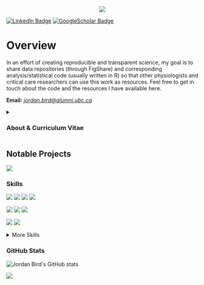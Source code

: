 <p align="center">
  <!-- By Jordan Bird - https://github.com/BirdImaging/readme-typing-svg -->
  <a href="https://github.com/BirdImaging/readme-typing-svg">
    <img src="https://readme-typing-svg.demolab.com/?lines=Basic%20and%20Translational%20Physiologist;Experienced%20Data%20Scientist;7%20years%20of%20research%20experience;5%20years%20of%20computer%20science%20experience;Lets%20talk%20physiology&font=Times%20New%20Roman&center=true&width=800&height=45&color=000B29&vCenter=true&pause=1000&size=30" /></a>
</p>

[![LinkedIn Badge](https://img.shields.io/badge/LinkedIn-Profile-informational?style=plastic&logo=linkedin&logoColor=white&color=0D76A8)](https://www.linkedin.com/in/jordandbird/)
[![GoogleScholar Badge](https://img.shields.io/badge/Google_Scholar-Profile-informational?style=plastic&logo=googlescholar&logoColor=white&color=0D76A8)](https://scholar.google.com/citations?user=5PLaC0wAAAAJ&hl=en)  

# Overview
In an effort of creating reproducible and transparent science, my goal is to share data repositories (through FigShare) and corresponding analysis/statistical code (usually written in R) so that other physiologists and critical care researchers can use this work as resources. Feel free to get in touch about the code and the resources I have available here.  

**Email:** *<jordan.bird@alumni.ubc.ca>*

<details>
<summary><h3>About & Curriculum Vitae</h3></summary>

### Introduction
Hi, I'm Jordan Bird. 👋 I'm current a 3rd year PhD student with the [VGH ICU Research Group](https://www.cerebriresearch.ca/team/). Originally, I got involved in research doing high-altitude physiology in 3rd year undergrad looking at respiratory responses to low oxygen. Following graduation, I started learning computer science on my own in January 2020 before joining industry to work in medical imaging looking at hypoxia and ischemia in patient populations. In 2021, I went back to school to complete a MSc in respiratory physiology using medical imaging while continuing to work in industry doing medical imaging. Along the way, I was introduced to the group at VGH and decided I wanted to do a PhD with the group following my MSc. Now, my work focuses on the physiology of cardiac arrest, acute respiratory distress syndrome, and circulatory arrest in critically ill patient populations. Collectively, my background is ***systems physiology with an emphasis on blood flow and oxygen delivery which I approach using computer science and mathematics tools.*** As my career progresses, my aim is to focus on integrating -omics approaches to systems physiology to understand the underpinnings of disease in acute brain injury. If you have interest in collaborating or want to talk about how to deal with physiology data, please do not hesitate to reach out.  

### Academic Degrees
|Institution|Degree|Subject Area|Supervisor(s)|Dates|
|:----------|:-----|:-----|:-----|:----|
|University of British Columbia|Ph.D.|Critical Care Medicine|Dr. Mypinder S. Sekhon & Dr. Ryan L. Hoiland|2023-Present|
|University of British Columbia|M.Sc.|Cardiorespiratory Physiology|Dr. Glen E. Foster|2021-2023|
|Mount Royal University|B.Sc.|Health Sciences w/ physics minor|Dr. Trevor A. Day|2015-2019|



...
</details>

## Notable Projects
![](https://img.shields.io/badge/Paper-Nature_Medicine-informational?style=for-the-badge&logo=doi&logoColor=white&color=E64B35)



### Skills
![](https://img.shields.io/badge/Code-R-informational?style=plastic&logo=r&logoColor=white&color=40B4E5)
![](https://img.shields.io/badge/Tool-Tidyverse-informational?style=plastic&logo=tidyverse&logoColor=white&color=40B4E5)
![](https://img.shields.io/badge/Tool-rstatix-informational?style=plastic&logo=tidyverse&logoColor=white&color=40B4E5)
![](https://img.shields.io/badge/Tool-ggplot-informational?style=plastic&logo=tidyverse&logoColor=white&color=40B4E5)

![](https://img.shields.io/badge/Skill-Data_Visualization-informational?style=plastic&logo=tidyverse&logoColor=white&color=EDB83D)
![](https://img.shields.io/badge/Skill-Statistical_Analysis-informational?style=plastic&logoColor=white&color=EDB83D)
![](https://img.shields.io/badge/Skill-Scientific_Writing-informational?style=plastic&logoColor=white&color=EDB83D)

![](https://img.shields.io/badge/Expertise-Cerebrovascular_Physiology-informational?style=plastic&logoColor=white&color=D70026)
![](https://img.shields.io/badge/Expertise-Respiratory_Physiology-informational?style=plastic&logoColor=white&color=D70026)

<details>
<summary>More Skills</summary>

![](https://img.shields.io/badge/Tool-RStudio-informational?style=plastic&logo=rstudioide&logoColor=white&color=40B4E5)
![](https://img.shields.io/badge/Tool-lubridate-informational?style=plastic&logo=tidyverse&logoColor=white&color=40B4E5)
![](https://img.shields.io/badge/Tool-RMarkdown-informational?style=plastic&logo=tidyverse&logoColor=white&color=40B4E5)
![](https://img.shields.io/badge/Code-Python-informational?style=plastic&logo=python&logoColor=white&color=40B4E5)

</details>


### GitHub Stats
![Jordan Bird's GitHub stats](https://github-readme-stats.vercel.app/api?username=BirdImaging&show_icons=true&theme=highcontrast)


![](https://komarev.com/ghpvc/?username=BirdImaging&color=002145&style=plastic&abbreviated=true)
